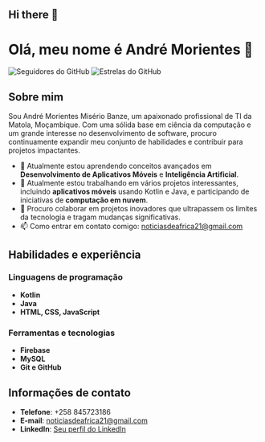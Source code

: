 ## Hi there 👋

<!--
**andremorientes/andremorientes** is a ✨ _special_ ✨ repository because its `README.md` (this file) appears on your GitHub profile.

Here are some ideas to get you started:

- 🔭 I’m currently working on ...
- 🌱 I’m currently learning ...
- 👯 I’m looking to collaborate on ...
- 🤔 I’m looking for help with ...
- 💬 Ask me about ...
- 📫 How to reach me: ...
- 😄 Pronouns: ...
- ⚡ Fun fact: ...
-->

# Olá, meu nome é André Morientes  👋

![Seguidores do GitHub](https://img.shields.io/github/followers/seunomedeusuário?label=Follow&style=social)
![Estrelas do GitHub](https://img.shields.io/github/stars/yourusername?affiliations=OWNER%2CCOLLABORATOR&style=social)

## Sobre mim

Sou André Morientes Misério Banze, um apaixonado profissional de TI da Matola, Moçambique. Com uma sólida base em ciência da computação e um grande interesse no desenvolvimento de software, procuro continuamente expandir meu conjunto de habilidades e contribuir para projetos impactantes.

- 🌱 Atualmente estou aprendendo conceitos avançados em **Desenvolvimento de Aplicativos Móveis** e **Inteligência Artificial**.
- 🔭 Atualmente estou trabalhando em vários projetos interessantes, incluindo **aplicativos móveis** usando Kotlin e Java, e participando de iniciativas de **computação em nuvem**.
- 👯 Procuro colaborar em projetos inovadores que ultrapassem os limites da tecnologia e tragam mudanças significativas.
- 📫 Como entrar em contato comigo: [noticiasdeafrica21@gmail.com](mailto:noticiasdeafrica21@gmail.com)

## Habilidades e experiência

### Linguagens de programação

- **Kotlin**
- **Java**
- **HTML, CSS, JavaScript**

### Ferramentas e tecnologias

- **Firebase**
- **MySQL**
- **Git e GitHub**



## Informações de contato

- **Telefone**: +258 845723186
- **E-mail**: [noticiasdeafrica21@gmail.com](mailto:noticiasdeafrica21@gmail.com)
- **LinkedIn**: [Seu perfil do LinkedIn](https://www.linkedin.com/in/andremorientes/)



